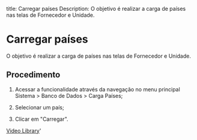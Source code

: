 title:  Carregar países 
Description: O objetivo é realizar a carga de países nas telas de Fornecedor e Unidade. 
# Carregar países
O objetivo é realizar a carga de países nas telas de Fornecedor e Unidade.

Procedimento
------------

1.  Acessar a funcionalidade através da navegação no menu principal
    Sistema \> Banco de Dados \> Carga Países;

2.  Selecionar um país;

3.  Clicar em "Carregar".

<i class='fa fa-youtube-play  fa-2x' style='color:#97ce17;vertical-align: middle;'> </i> [Video Library](https://www.youtube.com/playlist?list=PLB5qK2uzf2RNFxIQxcRXE47dvh_IXv3Jd)'

<!-- !!! tip "About"

    <b>Product/Version:</b> CITSmart | 9.00 &nbsp;&nbsp;
    <b>Updated:</b>01/21/2021 - Larissa Lourenço

